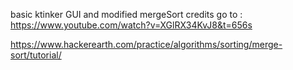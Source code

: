 basic ktinker GUI and modified mergeSort credits go to : https://www.youtube.com/watch?v=XGlRX34KvJ8&t=656s 

https://www.hackerearth.com/practice/algorithms/sorting/merge-sort/tutorial/   
